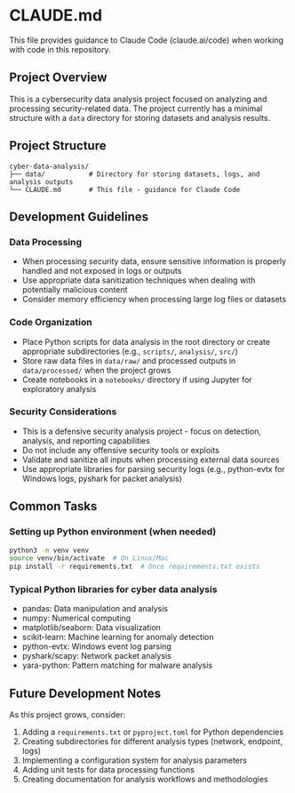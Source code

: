 # CLAUDE.md

This file provides guidance to Claude Code (claude.ai/code) when working with code in this repository.

## Project Overview

This is a cybersecurity data analysis project focused on analyzing and processing security-related data. The project currently has a minimal structure with a `data` directory for storing datasets and analysis results.

## Project Structure

```
cyber-data-analysis/
├── data/           # Directory for storing datasets, logs, and analysis outputs
└── CLAUDE.md       # This file - guidance for Claude Code
```

## Development Guidelines

### Data Processing
- When processing security data, ensure sensitive information is properly handled and not exposed in logs or outputs
- Use appropriate data sanitization techniques when dealing with potentially malicious content
- Consider memory efficiency when processing large log files or datasets

### Code Organization
- Place Python scripts for data analysis in the root directory or create appropriate subdirectories (e.g., `scripts/`, `analysis/`, `src/`)
- Store raw data files in `data/raw/` and processed outputs in `data/processed/` when the project grows
- Create notebooks in a `notebooks/` directory if using Jupyter for exploratory analysis

### Security Considerations
- This is a defensive security analysis project - focus on detection, analysis, and reporting capabilities
- Do not include any offensive security tools or exploits
- Validate and sanitize all inputs when processing external data sources
- Use appropriate libraries for parsing security logs (e.g., python-evtx for Windows logs, pyshark for packet analysis)

## Common Tasks

### Setting up Python environment (when needed)
```bash
python3 -m venv venv
source venv/bin/activate  # On Linux/Mac
pip install -r requirements.txt  # Once requirements.txt exists
```

### Typical Python libraries for cyber data analysis
- pandas: Data manipulation and analysis
- numpy: Numerical computing
- matplotlib/seaborn: Data visualization
- scikit-learn: Machine learning for anomaly detection
- python-evtx: Windows event log parsing
- pyshark/scapy: Network packet analysis
- yara-python: Pattern matching for malware analysis

## Future Development Notes

As this project grows, consider:
1. Adding a `requirements.txt` or `pyproject.toml` for Python dependencies
2. Creating subdirectories for different analysis types (network, endpoint, logs)
3. Implementing a configuration system for analysis parameters
4. Adding unit tests for data processing functions
5. Creating documentation for analysis workflows and methodologies